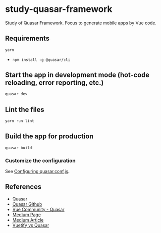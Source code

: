 # study-quasar-framework
Study of Quasar Framework. Focus to generate mobile apps by Vue code.

## Requirements
```bash
yarn
```
- `npm install -g @quasar/cli`

## Start the app in development mode (hot-code reloading, error reporting, etc.)
```bash
quasar dev
```

## Lint the files
```bash
yarn run lint
```

## Build the app for production
```bash
quasar build
```

### Customize the configuration
See [Configuring quasar.conf.js](https://quasar.dev/quasar-cli/quasar-conf-js).


## References

- [Quasar](https://quasar.dev)
- [Quasar Github](https://github.com/quasarframework/quasar)
- [Vue Community - Quasar](https://vue-community.org/guide/ecosystem/mobile-apps.html#quasar)
- [Medium Page](https://medium.com/quasar-framework)
- [Medium Article](https://medium.com/the-web-tub/choosing-the-right-front-end-framework-for-your-vue-app-4448bac12ce7)
- [Vuetify vs Quasar](https://stackshare.io/stackups/vuetify-vs-quasar-framework)
